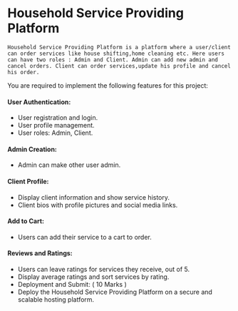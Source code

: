 # Household Service Providing Platform #

``` Household Service Providing Platform is a platform where a user/client can order services like house shifting,home cleaning etc. Here users can have two roles : Admin and Client. Admin can add new admin and cancel orders. Client can order services,update his profile and cancel his order. ```


You are required to implement the following features for this project:

#### User Authentication: ####
* User registration and login.
* User profile management.
* User roles: Admin, Client.

#### Admin Creation: ####
* Admin can make other user admin.

#### Client Profile: ####
* Display client information and show service history.
* Client bios with profile pictures and social media links.

#### Add to Cart: ####
* Users can add their service to a cart to order.

#### Reviews and Ratings: ####
* Users can leave ratings for services they receive, out of 5.
* Display average ratings and sort services by rating.
* Deployment and Submit: ( 10 Marks )
* Deploy the Household Service Providing Platform on a secure and scalable hosting platform.
